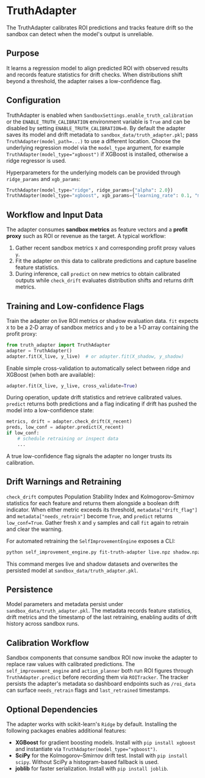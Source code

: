 # TruthAdapter

The TruthAdapter calibrates ROI predictions and tracks feature drift so the sandbox can detect when the model's output is unreliable.

## Purpose

It learns a regression model to align predicted ROI with observed results and records feature statistics for drift checks. When distributions shift beyond a threshold, the adapter raises a low-confidence flag.

## Configuration

TruthAdapter is enabled when `SandboxSettings.enable_truth_calibration` or the
`ENABLE_TRUTH_CALIBRATION` environment variable is `True` and can be disabled by
setting `ENABLE_TRUTH_CALIBRATION=0`. By default the adapter saves its model and
drift metadata to `sandbox_data/truth_adapter.pkl`; pass
`TruthAdapter(model_path=...)` to use a different location. Choose the
underlying regression model via the `model_type` argument, for example
`TruthAdapter(model_type="xgboost")` if XGBoost is installed, otherwise a ridge
regressor is used.

Hyperparameters for the underlying models can be provided through
`ridge_params` and `xgb_params`:

```python
TruthAdapter(model_type="ridge", ridge_params={"alpha": 2.0})
TruthAdapter(model_type="xgboost", xgb_params={"learning_rate": 0.1, "max_depth": 4})
```

## Workflow and Input Data

The adapter consumes **sandbox metrics** as feature vectors and a **profit proxy** such as ROI or revenue as the target. A typical workflow:

1. Gather recent sandbox metrics `X` and corresponding profit proxy values `y`.
2. Fit the adapter on this data to calibrate predictions and capture baseline feature statistics.
3. During inference, call `predict` on new metrics to obtain calibrated outputs while `check_drift` evaluates distribution shifts and returns drift metrics.

## Training and Low-confidence Flags
Train the adapter on live ROI metrics or shadow evaluation data. `fit` expects `X` to be a 2‑D array of sandbox metrics and `y` to be a 1‑D array containing the profit proxy:

```python
from truth_adapter import TruthAdapter
adapter = TruthAdapter()
adapter.fit(X_live, y_live)  # or adapter.fit(X_shadow, y_shadow)
```

Enable simple cross-validation to automatically select between ridge and
XGBoost (when both are available):

```python
adapter.fit(X_live, y_live, cross_validate=True)
```

During operation, update drift statistics and retrieve calibrated values. `predict` returns both predictions and a flag indicating if drift has pushed the model into a low-confidence state:

```python
metrics, drift = adapter.check_drift(X_recent)
preds, low_conf = adapter.predict(X_recent)
if low_conf:
    # schedule retraining or inspect data
    ...
```

A true low-confidence flag signals the adapter no longer trusts its calibration.

## Drift Warnings and Retraining

`check_drift` computes Population Stability Index and Kolmogorov–Smirnov statistics for each feature and returns them alongside a boolean drift indicator. When either metric exceeds its threshold, `metadata["drift_flag"]` and `metadata["needs_retrain"]` become `True`, and `predict` returns `low_conf=True`. Gather fresh `X` and `y` samples and call `fit` again to retrain and clear the warning.

For automated retraining the `SelfImprovementEngine` exposes a CLI:

```bash
python self_improvement_engine.py fit-truth-adapter live.npz shadow.npz
```

This command merges live and shadow datasets and overwrites the persisted model
at `sandbox_data/truth_adapter.pkl`.

## Persistence

Model parameters and metadata persist under `sandbox_data/truth_adapter.pkl`. The metadata records feature statistics, drift metrics and the timestamp of the last retraining, enabling audits of drift history across sandbox runs.

## Calibration Workflow

Sandbox components that consume sandbox ROI now invoke the adapter to replace raw
values with calibrated predictions.  The `self_improvement_engine` and
`action_planner` both run ROI figures through `TruthAdapter.predict` before
recording them via `ROITracker`.  The tracker persists the adapter's metadata so
dashboard endpoints such as `/roi_data` can surface `needs_retrain` flags and
`last_retrained` timestamps.

## Optional Dependencies

The adapter works with scikit-learn's `Ridge` by default. Installing the following packages enables additional features:

- **XGBoost** for gradient boosting models. Install with `pip install xgboost` and instantiate via `TruthAdapter(model_type="xgboost")`.
- **SciPy** for the Kolmogorov–Smirnov drift test. Install with `pip install scipy`. Without SciPy a histogram-based fallback is used.
- **joblib** for faster serialization. Install with `pip install joblib`.
